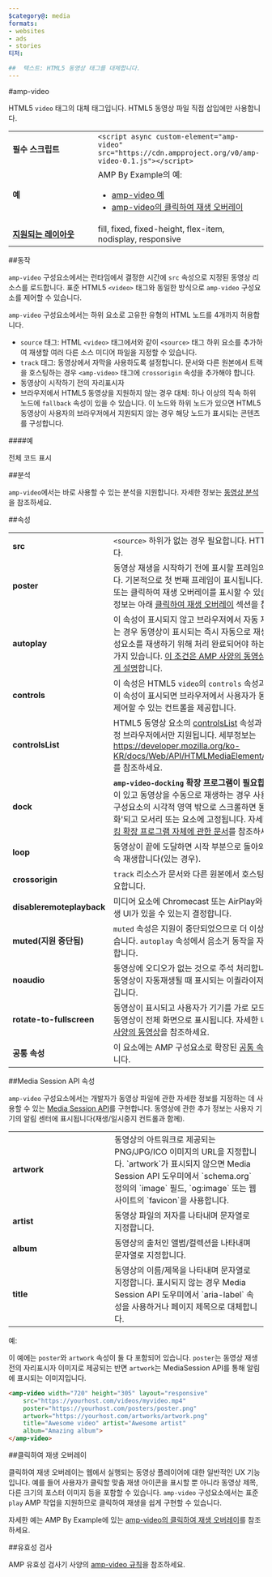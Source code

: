 ```yaml
---
$category@: media
formats:
- websites
- ads
- stories
티저:

##  텍스트: HTML5 동영상 태그를 대체합니다.
---
```


<!--- Reformatted by Reftar! for AMP (go/reftar) on 2019-06-13 -->
<!---
       Copyright 2016 The AMP HTML Authors. All Rights Reserved.

       Licensed under the Apache License, Version 2.0 (the "License");
     you may not use this file except in compliance with the License.
     You may obtain a copy of the License at

     http://www.apache.org/licenses/LICENSE-2.0

     Unless required by applicable law or agreed to in writing, software
     distributed under the License is distributed on an "AS-IS" BASIS,
     WITHOUT WARRANTIES OR CONDITIONS OF ANY KIND, either express or implied.
     See the License for the specific language governing permissions and
     limitations under the License.
-->

#amp-video

HTML5 `video` 태그의 대체 태그입니다. HTML5 동영상 파일 직접 삽입에만 사용합니다.

<table>
  <tr>
    <td width="40%"><strong>필수 스크립트</strong></td>
    <td><code>&lt;script async custom-element="amp-video" src="https://cdn.ampproject.org/v0/amp-video-0.1.js">&lt;/script></code></td>
  </tr>
  <tr>
    <td width="40%"><strong>예</strong></td>
    <td>AMP By Example의 예:<ul>
      <li><a href="https://ampbyexample.com/components/amp-video/">amp-video 예</a></li>
      <li><a href="https://ampbyexample.com/advanced/click-to-play_overlay_for_amp-video/">amp-video의 클릭하여 재생 오버레이</a></li></ul></td>
    </tr>
    <tr>
      <td class="col-fourty"><strong><a href="https://www.ampproject.org/docs/guides/responsive/control_layout.html">지원되는 레이아웃</a></strong></td>
      <td>fill, fixed, fixed-height, flex-item, nodisplay, responsive</td>
    </tr>
  </table>

##동작

`amp-video` 구성요소에서는 런타임에서 결정한 시간에 `src` 속성으로 지정된 동영상 리소스를 로드합니다. 표준 HTML5 `<video>` 태그와 동일한 방식으로 `amp-video` 구성요소를 제어할 수 있습니다.

`amp-video` 구성요소에서는 하위 요소로 고유한 유형의 HTML 노드를 4개까지 허용합니다.

* `source` 태그: HTML `<video>` 태그에서와 같이 `<source>` 태그 하위 요소를 추가하여 재생할 여러 다른 소스 미디어 파일을 지정할 수 있습니다.
* `track` 태그: 동영상에서 자막을 사용하도록 설정합니다. 문서와 다른 원본에서 트랙을 호스팅하는 경우 `<amp-video>` 태그에 `crossorigin` 속성을 추가해야 합니다.
* 동영상이 시작하기 전의 자리표시자
* 브라우저에서 HTML5 동영상을 지원하지 않는 경우 대체: 하나 이상의 직속 하위 노드에 `fallback` 속성이 있을 수 있습니다. 이 노드와 하위 노드가 있으면 HTML5 동영상이 사용자의 브라우저에서 지원되지 않는 경우 해당 노드가 표시되는 콘텐츠를 구성합니다.

####예

<!--embedded example - displays in ampproject.org -->

<div>
  <amp-iframe height="293" src="https://ampproject-b5f4c.firebaseapp.com/examples/ampvideo.basic.embed.html" layout="fixed-height" sandbox="allow-scripts allow-forms allow-same-origin" resizable="">
    <div aria-label="더보기" overflow="" tabindex="0" role="button">전체 코드 표시</div>
    <div placeholder=""></div>
  </amp-iframe>

</div>

##분석

`amp-video`에서는 바로 사용할 수 있는 분석을 지원합니다. 자세한 정보는 [동영상 분석](https://github.com/ampproject/amphtml/blob/master/extensions/amp-analytics/amp-video-analytics.md)을 참조하세요.

##속성

<table>
  <tr>
    <td width="40%"><strong>src</strong></td>
    <td><code>&lt;source&gt;</code> 하위가 없는 경우 필요합니다. HTTPS여야 합니다.</td>
  </tr>
  <tr>
    <td width="40%"><strong>poster</strong></td>
    <td>동영상 재생을 시작하기 전에 표시할 프레임의 이미지입니다. 기본적으로
        첫 번째 프레임이 표시됩니다.
        <br>
        또는 클릭하여 재생 오버레이를 표시할 수 있습니다. 세부정보는 아래 <a href="#click-to-play-overlay">클릭하여 재생 오버레이</a> 섹션을 참조하세요.</td>
      </tr>
      <tr>
        <td width="40%"><strong>autoplay</strong></td>
        <td>이 속성이 표시되지 않고 브라우저에서 자동 재생을 지원하는 경우 동영상이 표시되는 즉시 자동으로
            재생됩니다. 구성요소를 재생하기 위해 처리 완료되어야 하는 조건이 몇 가지 있습니다.
            <a href="https://github.com/ampproject/amphtml/blob/master/spec/amp-video-interface.md#autoplay">이 조건은 AMP 사양의 동영상에서 간략하게 설명</a>합니다.</td>
        </tr>
        <tr>
          <td width="40%"><strong>controls</strong></td>
          <td>이 속성은 HTML5 <code>video</code>의 <code>controls</code> 속성과 비슷합니다. 이 속성이 표시되면 브라우저에서 사용자가 동영상 재생을 제어할 수 있는 컨트롤을 제공합니다.</td>
        </tr>
        <tr>
          <td width="40%"><strong>controlsList</strong></td>
          <td>HTML5 동영상 요소의 <a href="https://developer.mozilla.org/ko-KR/docs/Web/API/HTMLMediaElement/controlsList">controlsList</a> 속성과 같습니다. 특정 브라우저에서만 지원됩니다. 세부정보는 <a href="https://developer.mozilla.org/ko-KR/docs/Web/API/HTMLMediaElement/controlsList">https://developer.mozilla.org/ko-KR/docs/Web/API/HTMLMediaElement/controlsList</a>를 참조하세요.</td>
        </tr>
        <tr>
          <td width="40%"><strong>dock</strong></td>
          <td><strong><code>amp-video-docking</code> 확장 프로그램이 필요합니다.</strong> 이 속성이 있고 동영상을 수동으로 재생하는 경우 사용자가 동영상 구성요소의 시각적 영역 밖으로 스크롤하면 동영상이 '최소화'되고 모서리 또는 요소에 고정됩니다.
              자세한 내용은 <a href="https://github.com/ampproject/amphtml/blob/master/extensions/amp-video-docking/amp-video-docking.md">도킹 확장 프로그램 자체에 관한 문서</a>를 참조하세요.</td>
          </tr>
          <tr>
            <td width="40%"><strong>loop</strong></td>
            <td>동영상이 끝에 도달하면 시작 부분으로 돌아와 자동으로 연속 재생합니다(있는 경우).</td>
          </tr>
          <tr>
            <td width="40%"><strong>crossorigin</strong></td>
            <td><code>track</code> 리소스가 문서와 다른 원본에서 호스팅되는 경우 필요합니다.</td>
          </tr>
          <tr>
            <td width="40%"><strong>disableremoteplayback</strong></td>
            <td>미디어 요소에 Chromecast 또는 AirPlay와 같은 원격 재생 UI가 있을 수 있는지 결정합니다.</td>
          </tr>
          <tr>
            <td width="40%"><strong>muted(지원 중단됨)</strong></td>
            <td><code>muted</code> 속성은 지원이 중단되었으므로 더 이상 적용되지 않습니다. <code>autoplay</code> 속성에서 음소거 동작을 자동으로 제어합니다.</td>
          </tr>
          <tr>
            <td width="40%"><strong>noaudio</strong></td>
            <td>동영상에 오디오가 없는 것으로 주석 처리합니다. 그러면 동영상이 자동재생될 때 표시되는
                이퀄라이저 아이콘을 숨깁니다.</td>
            </tr>
            <tr>
              <td width="40%"><strong>rotate-to-fullscreen</strong></td>
              <td>동영상이 표시되고 사용자가 기기를 가로 모드로 회전하면 동영상이 전체 화면으로 표시됩니다. 자세한 내용은 <a href="https://github.com/ampproject/amphtml/blob/master/spec/amp-video-interface.md#rotate-to-fullscreen">AMP 사양의 동영상</a>을 참조하세요.</td>
            </tr>
            <tr>
              <td width="40%"><strong>공통 속성</strong></td>
              <td>이 요소에는 AMP 구성요소로 확장된 <a href="https://www.ampproject.org/docs/reference/common_attributes">공통 속성</a>이 포함됩니다.</td>
            </tr>
          </table>

##Media Session API 속성

`amp-video` 구성요소에서는 개발자가 동영상 파일에 관한 자세한 정보를 지정하는 데 사용할 수 있는 [Media Session API](https://developers.google.com/web/updates/2017/02/media-session)를 구현합니다. 동영상에 관한 추가 정보는 사용자 기기의 알림 센터에 표시됩니다(재생/일시중지 컨트롤과 함께).

<table>
  <tr>
    <td width="40%"><strong>artwork</strong></td>
    <td>동영상의 아트워크로 제공되는 PNG/JPG/ICO 이미지의 URL을 지정합니다. `artwork`가 표시되지 않으면 Media Session API 도우미에서 `schema.org` 정의의 `image` 필드, `og:image` 또는 웹사이트의 `favicon`을 사용합니다.</td>
  </tr>
  <tr>
    <td width="40%"><strong>artist</strong></td>
    <td>동영상 파일의 저자를 나타내며 문자열로 지정합니다.</td>
  </tr>
  <tr>
    <td width="40%"><strong>album</strong></td>
    <td>동영상의 출처인 앨범/컬렉션을 나타내며 문자열로 지정합니다.</td>
  </tr>
  <tr>
    <td width="40%"><strong>title</strong></td>
    <td>동영상의 이름/제목을 나타내며 문자열로 지정합니다. 표시되지 않는 경우 Media Session API 도우미에서 `aria-label` 속성을 사용하거나 페이지 제목으로 대체합니다.</td>
  </tr>
</table>

예:

이 예에는 `poster`와 `artwork` 속성이 둘 다 포함되어 있습니다. `poster`는 동영상 재생 전의 자리표시자 이미지로 제공되는 반면 `artwork`는 MediaSession API를 통해 알림에 표시되는 이미지입니다.

```html
<amp-video width="720" height="305" layout="responsive"
    src="https://yourhost.com/videos/myvideo.mp4"
    poster="https://yourhost.com/posters/poster.png"
    artwork="https://yourhost.com/artworks/artwork.png"
    title="Awesome video" artist="Awesome artist"
    album="Amazing album">
</amp-video>
```

##클릭하여 재생 오버레이

클릭하여 재생 오버레이는 웹에서 실행되는 동영상 플레이어에 대한 일반적인 UX 기능입니다.  예를 들어 사용자가 클릭할 맞춤 재생 아이콘을 표시할 뿐 아니라 동영상 제목, 다른 크기의 포스터 이미지 등을 포함할 수 있습니다.  `amp-video` 구성요소에서는 표준 `play` AMP 작업을 지원하므로 클릭하여 재생을 쉽게 구현할 수 있습니다.

자세한 예는 AMP By Example에 있는 [amp-video의 클릭하여 재생 오버레이](https://ampbyexample.com/advanced/click-to-play_overlay_for_amp-video/)를 참조하세요.

##유효성 검사

AMP 유효성 검사기 사양의 [amp-video 규칙](https://github.com/ampproject/amphtml/blob/master/validator/validator-main.protoascii)을 참조하세요.
